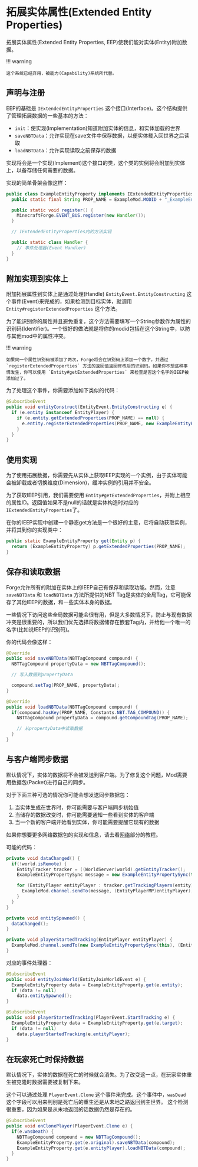 拓展实体属性(Extended Entity Properties)
=======================================

拓展实体属性(Extended Entity Properties, EEP)使我们能对实体(Entity)附加数据。

!!! warning

	这个系统已经弃用，被能力(Capability)系统所代替。

声明与注册
---------

EEP的基础是 `IExtendedEntityProperties` 这个接口(Interface)。这个结构提供了管理拓展数据的一些基本的方法：

- `init`：使实现(Implementation)知道附加实体的信息，和实体加载的世界
- `saveNBTData`：允许实现在save文件中保存数据，以便实体载入回世界之后读取
- `loadNBTData`：允许实现读取之前保存的数据

实现将会是一个实现(Implement)这个接口的类，这个类的实例将会附加到实体上，以备存储任何需要的数据。

实现的简单骨架会像这样：

```java
public class ExampleEntityProperty implements IExtendedEntityProperties {
  public static final String PROP_NAME = ExampleMod.MODID + "_ExampleEntityData";

  public static void register() {
    MinecraftForge.EVENT_BUS.register(new Handler());
  }

  // IExtendedEntityProperties内的方法实现

  public static class Handler {
    // 事件处理器(Event Handler)
  }
}
```

附加实现到实体上
--------------

附加拓展属性到实体上是通过处理(Handle) `EntityEvent.EntityConstructing` 这个事件(Event)来完成的，如果检测到目标实体，就调用 `Entity#registerExtendedProperties` 这个方法。

为了能识别你的属性并且避免重复，这个方法需要填写一个String参数作为属性的识别码(Identifier)。一个很好的做法就是将你的modid包括在这个String中，以防与其他mod中的属性冲突。

!!! warning

	如果同一个属性识别码被添加了两次，Forge将会在识别码上添加一个数字，并通过 `registerExtendedProperties` 方法的返回值返回修改后的识别码。如果你不想这种事情发生，你可以使用 `Entity#getExtendedProperties` 来检查是否这个名字的IEEP被添加过了。

为了处理这个事件，你需要添加如下类似的代码：

```java
@SubscribeEvent
public void entityConstruct(EntityEvent.EntityConstructing e) {
  if (e.entity instanceof EntityPlayer) {
    if (e.entity.getExtendedProperties(PROP_NAME) == null) {
      e.entity.registerExtendedProperties(PROP_NAME, new ExampleEntityProperty());
    }
  }
}
```

使用实现
-------

为了使用拓展数据，你需要先从实体上获取IEEP实现的一个实例，由于实体可能会被卸载或者切换维度(Dimension)，缓冲实例的引用并不安全。

为了获取IEEP引用，我们需要使用 `Entity#getExtendedProperties`，并附上相应的属性ID。返回值如果不是null的话就是实体构造时对应的 `IExtendedEntityProperties`了。

在你的IEEP实现中创建一个静态get方法是一个很好的主意，它将自动获取实例，并将其到你的实现类中：

```java
public static ExampleEntityProperty get(Entity p) {
  return (ExampleEntityProperty) p.getExtendedProperties(PROP_NAME);
}
```

保存和读取数据
-------------

Forge允许所有的附加在实体上的IEEP自己有保存和读取功能。然而，注意 `saveNBTData` 和 `loadNBTData` 方法所提供的NBT Tag是实体的全局Tag，它可能保存了其他IEEP的数据，和一些实体本身的数据。

一些情况下访问这些全局数据可能会很有用，但是大多数情况下，防止与现有数据冲突是很重要的，所以我们优先选择将数据储存在嵌套Tag内，并给他一个唯一的名字(比如说IEEP的识别码)。

你的代码会像这样：

```java
@Override
public void saveNBTData(NBTTagCompound compound) {
  NBTTagCompound propertyData = new NBTTagCompound();

  // 写入数据到propertyData

  compound.setTag(PROP_NAME, propertyData);
}

@Override
public void loadNBTData(NBTTagCompound compound) {
  if(compound.hasKey(PROP_NAME, Constants.NBT.TAG_COMPOUND)) {
    NBTTagCompound propertyData = compound.getCompoundTag(PROP_NAME);

    // 从propertyData中读取数据
  }
}
```

与客户端同步数据
--------------

默认情况下，实体的数据将不会被发送到客户端。为了修复这个问题，Mod需要用数据包(Packet)进行自己的同步。

对于下面三种可选的情况你可能会想发送同步数据包：

1. 当实体生成在世界时，你可能需要与客户端同步初始值
2. 当储存的数据改变时，你可能需要通知一些看到实体的客户端
3. 当一个新的客户端开始看到实体，你可能需要提醒它现有的数据

如果你想要更多网络数据包的实现和信息，请去看[网络](../networking/index.md)部分的教程。

可能的代码：

```java
private void dataChanged() {
  if(!world.isRemote) {
    EntityTracker tracker = ((WorldServer)world).getEntityTracker();
    ExampleEntityPropertySync message = new ExampleEntityPropertySync(this);

    for (EntityPlayer entityPlayer : tracker.getTrackingPlayers(entity)) {
      ExampleMod.channel.sendTo(message, (EntityPlayerMP)entityPlayer);
    }
  }
}

private void entitySpawned() {
  dataChanged();
}

private void playerStartedTracking(EntityPlayer entityPlayer) {
  ExampleMod.channel.sendTo(new ExampleEntityPropertySync(this), (EntityPlayerMP)entityPlayer);
}
```

对应的事件处理器：

```java
@SubscribeEvent
public void entityJoinWorld(EntityJoinWorldEvent e) {
  ExampleEntityProperty data = ExampleEntityProperty.get(e.entity);
  if (data != null)
    data.entitySpawned();
}

@SubscribeEvent
public void playerStartedTracking(PlayerEvent.StartTracking e) {
  ExampleEntityProperty data = ExampleEntityProperty.get(e.target);
  if (data != null)
    data.playerStartedTracking(e.entityPlayer);
}
```

在玩家死亡时保持数据
------------------

默认情况下，实体的数据在死亡的时候就会消失。为了改变这一点，在玩家实体重生被克隆时数据需要被复制下来。

这个可以通过处理 `PlayerEvent.Clone` 这个事件来完成。这个事件中，`wasDead` 这个字段可以用来判别是死亡后的重生还是从末地之路返回到主世界。
这个检测很重要，因为如果是从末地返回的话数据仍然是存在的。

```java
@SubscribeEvent
public void onClonePlayer(PlayerEvent.Clone e) {
  if(e.wasDeath) {
    NBTTagCompound compound = new NBTTagCompound();
    ExampleEntityProperty.get(e.original).saveNBTData(compound);
    ExampleEntityProperty.get(e.entityPlayer).loadNBTData(compound);
  }
}
```